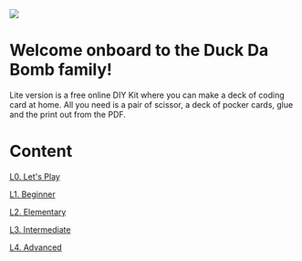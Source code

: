 ![](http://duckdabomb.com/manual/lite-version-2.png)

# Welcome onboard to the Duck Da Bomb family!
Lite version is a free online DIY Kit where you can make a deck of coding card at home. 
All you need is a pair of scissor, a deck of pocker cards, glue and the print out from the PDF. 


# Content
[L0.     Let's Play](https://github.com/Duck-Da-Bomb/Paper-Duck/wiki/)

[L1.     Beginner](https://github.com/Duck-Da-Bomb/Paper-Duck/wiki/L1.-Beginner)

[L2.     Elementary](https://github.com/Duck-Da-Bomb/Paper-Duck/wiki/L2.-Elementary)

[L3.     Intermediate](https://github.com/Duck-Da-Bomb/Paper-Duck/wiki/L3.-Intermediate)

[L4.     Advanced](https://github.com/Duck-Da-Bomb/Paper-Duck/wiki/L4.-Advanced)
